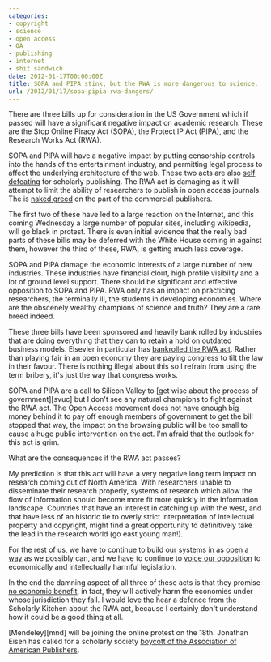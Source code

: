 ```yaml
---
categories:
- copyright
- science
- open access
- OA
- publishing
- internet
- shit sandwich
date: 2012-01-17T00:00:00Z
title: SOPA and PIPA stink, but the RWA is more dangerous to science.
url: /2012/01/17/sopa-pipia-rwa-dangers/
---
```


There are three bills up for consideration in the US Government which if passed will have a significant negative impact 
on academic research. These are the Stop Online Piracy Act (SOPA), the Protect IP Act (PIPA), and the Research Works Act (RWA).

SOPA and PIPA will have a negative impact by putting censorship controls into the hands of the entertainment industry, and permitting legal process to affect the underlying architecture of the web. These two acts are also [self defeating][cnp] for scholarly publishing. The RWA act is damaging as it will attempt to limit the ability of researchers to publish in open access journals. The is [naked greed][gart] on the part of the commercial publishers.

The first two of these have led to a large reaction on the Internet, and this coming Wednesday a large number of popular sites, including wikipedia, will go black in protest. There is even initial evidence that the really bad parts of these bills may be deferred with the White House coming in against them, however the third of these, RWA, is getting much less coverage.

SOPA and PIPA damage the economic interests of a large number of new industries. These industries have financial clout, high profile visibility and a lot of ground level support. There should be significant and effective opposition to SOPA and PIPA. RWA only has an impact on practicing researchers, the terminally ill, the students in developing economies. Where are the obscenely wealthy champions of science and truth? They are a rare breed indeed.  

These three bills have been sponsored and heavily bank rolled by industries that are doing everything that they can to retain a hold on outdated business models. Elsevier in particular has [bankrolled the RWA act][eisen]. Rather than playing fair in an open economy they are paying congress to tilt the law in their favour. There is nothing illegal about this so I refrain from using the term bribery, it's just the way that congress works. 

SOPA and PIPA are a call to Silicon Valley to [get wise about the process of government][svuc] but I don't see any natural champions to fight against the RWA act. The Open Access movement does not have enough big money behind it to pay off enough members of government to get the bill stopped that way, the impact on the browsing public will be too small to cause a huge public intervention on the act. I'm afraid that the outlook for this act is grim. 

What are the consequences if the RWA act passes?  

My prediction is that this act will have a very negative long term impact on research coming out of North America. With researchers unable to disseminate their research properly, systems of research which allow the flow of information should become more fit more quickly in the information landscape. Countries that have an interest in catching up with the west, and that have less of an historic tie to overly strict interpretation of intellectual property and copyright, might find a great opportunity to definitively take the lead in the research world (go east young man!).  

For the rest of us, we have to continue to build our systems in as [open a way][os] as we possibly can, and we have to continue to [voice our opposition][wbp] to economically and intellectually harmful legislation. 

In the end the damning aspect of all three of these acts is that they promise [no economic benefit][tor], in fact, they will actively harm the economies under whose jurisdiction they fall. I would love the hear a defence from the Scholarly Kitchen about the RWA act, because I certainly don't understand how it could be a good thing at all.

[Mendeley][mnd] will be joining the online protest on the 18th. Jonathan Eisen has called for a scholarly society [boycott of the Association of American Publishers][boycott]. 

[cnp]: http://cameronneylon.net/blog/the-stupidity-of-sopa-in-scholarly-publishing/
[gart]: http://www.guardian.co.uk/science/2012/jan/16/academic-publishers-enemies-science
[tor]: http://gigaom.com/2012/01/13/tim-oreilly-why-im-fighting-sopa/
[eisen]: http://www.michaeleisen.org/blog/?p=807
[wbp]: http://www.mendeley.com/blog/academic-features/on-sharing-research-and-the-value-of-peer-review-mendeleys-response-to-sopa-and-the-research-works-act/
[scuc]: http://www.informationdiet.com/blog/read/dear-internet-its-no-longer-ok-to-not-know-how-congress-works-
[os]: http://en.wikipedia.org/wiki/The_Open_Society_and_Its_Enemies
[boycott]: http://phylogenomics.blogspot.com/2012/01/calling-on-publishers-to-resign-from.html
